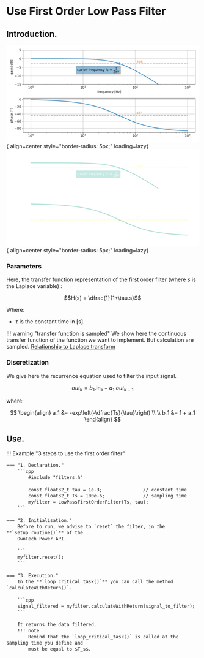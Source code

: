 # Use First Order Low Pass Filter

## Introduction.

![first order filter bode plot](images/first_order_filter-light.svg#only-light){ align=center style="border-radius: 5px;" loading=lazy}
![first order filter bode plot](images/first_order_filter-dark.svg#only-dark){ align=center style="border-radius: 5px;" loading=lazy}

### Parameters
Here, the transfer function representation of the first order filter (where $s$ is the
Laplace variable) :  

$$H(s) = \dfrac{1}{1+\tau.s}$$ 

Where:

* $\tau$ is the constant time in [s].

!!! warning "transfer function is sampled"
    We show here the continuous transfer function of the function we want to implement.
    But calculation are sampled.
    [Relationship to Laplace transform](https://en.wikipedia.org/wiki/Z-transform#Relationship_to_Laplace_transform)

### Discretization

We give here the recurrence equation used to filter the $\text{input}$ signal.

$$ 
out_k = b_1 . \text{in}_k - a_1 . out_{k-1}
$$

where:

$$
\begin{align}
a_1 &= -exp\left(-\dfrac{Ts}{\tau}\right) \\ \\
b_1 &= 1 + a_1
\end{align}
$$

## Use.

!!! Example "3 steps to use the first order filter"

    === "1. Declaration."
        ```cpp
            #include "filters.h"

            const float32_t tau = 1e-3;               // constant time
            const float32_t Ts = 100e-6;              // sampling time
            myfilter = LowPassFirstOrderFilter(Ts, tau);
        ```

    === "2. Initialisation."
        Before to run, we advise to `reset` the filter, in the **`setup_routine()`** of the
        OwnTech Power API.

        ```
        myfilter.reset();
        ```

    === "3. Execution."
        In the **`loop_critical_task()`** you can call the method `calculateWithReturn()`.

        ```cpp
        signal_filtered = myfilter.calculateWithReturn(signal_to_filter);
        ```

        It returns the data filtered.
        !!! note
            Remind that the `loop_critical_task()` is called at the sampling time you define and
            must be equal to $T_s$.
